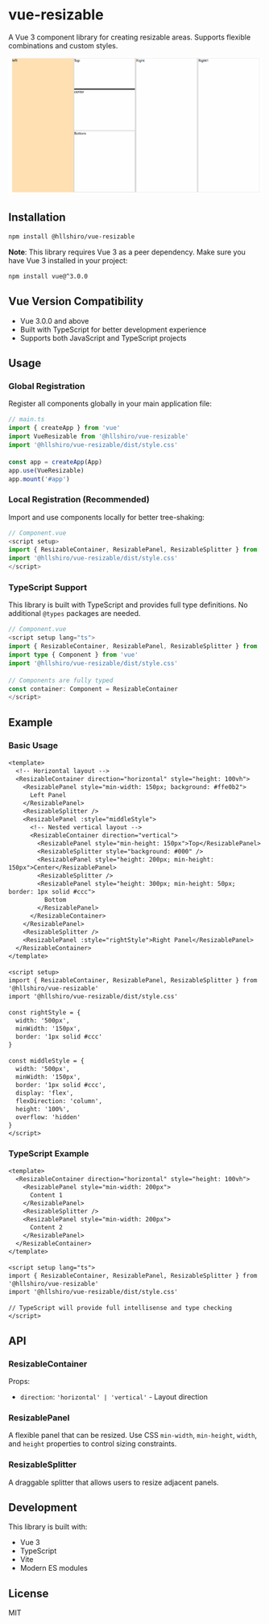 # vue-resizable

A Vue 3 component library for creating resizable areas. Supports flexible combinations and custom styles.

![vue-resizable.gif](./assets/vue-resizable.gif)

## Installation

```bash
npm install @hllshiro/vue-resizable
```

**Note**: This library requires Vue 3 as a peer dependency. Make sure you have Vue 3 installed in your project:

```bash
npm install vue@^3.0.0
```

## Vue Version Compatibility

- Vue 3.0.0 and above
- Built with TypeScript for better development experience
- Supports both JavaScript and TypeScript projects

## Usage

### Global Registration

Register all components globally in your main application file:

```javascript
// main.ts
import { createApp } from 'vue'
import VueResizable from '@hllshiro/vue-resizable'
import '@hllshiro/vue-resizable/dist/style.css'

const app = createApp(App)
app.use(VueResizable)
app.mount('#app')
```

### Local Registration (Recommended)

Import and use components locally for better tree-shaking:

```javascript
// Component.vue
<script setup>
import { ResizableContainer, ResizablePanel, ResizableSplitter } from '@hllshiro/vue-resizable'
import '@hllshiro/vue-resizable/dist/style.css'
</script>
```

### TypeScript Support

This library is built with TypeScript and provides full type definitions. No additional `@types` packages are needed.

```typescript
// Component.vue
<script setup lang="ts">
import { ResizableContainer, ResizablePanel, ResizableSplitter } from '@hllshiro/vue-resizable'
import type { Component } from 'vue'
import '@hllshiro/vue-resizable/dist/style.css'

// Components are fully typed
const container: Component = ResizableContainer
</script>
```
## Example

### Basic Usage

```vue
<template>
  <!-- Horizontal layout -->
  <ResizableContainer direction="horizontal" style="height: 100vh">
    <ResizablePanel style="min-width: 150px; background: #ffe0b2">
      Left Panel
    </ResizablePanel>
    <ResizableSplitter />
    <ResizablePanel :style="middleStyle">
      <!-- Nested vertical layout -->
      <ResizableContainer direction="vertical">
        <ResizablePanel style="min-height: 150px">Top</ResizablePanel>
        <ResizableSplitter style="background: #000" />
        <ResizablePanel style="height: 200px; min-height: 150px">Center</ResizablePanel>
        <ResizableSplitter />
        <ResizablePanel style="height: 300px; min-height: 50px; border: 1px solid #ccc">
          Bottom
        </ResizablePanel>
      </ResizableContainer>
    </ResizablePanel>
    <ResizableSplitter />
    <ResizablePanel :style="rightStyle">Right Panel</ResizablePanel>
  </ResizableContainer>
</template>

<script setup>
import { ResizableContainer, ResizablePanel, ResizableSplitter } from '@hllshiro/vue-resizable'
import '@hllshiro/vue-resizable/dist/style.css'

const rightStyle = {
  width: '500px',
  minWidth: '150px',
  border: '1px solid #ccc'
}

const middleStyle = {
  width: '500px',
  minWidth: '150px',
  border: '1px solid #ccc',
  display: 'flex',
  flexDirection: 'column',
  height: '100%',
  overflow: 'hidden'
}
</script>
```

### TypeScript Example

```vue
<template>
  <ResizableContainer direction="horizontal" style="height: 100vh">
    <ResizablePanel style="min-width: 200px">
      Content 1
    </ResizablePanel>
    <ResizableSplitter />
    <ResizablePanel style="min-width: 200px">
      Content 2
    </ResizablePanel>
  </ResizableContainer>
</template>

<script setup lang="ts">
import { ResizableContainer, ResizablePanel, ResizableSplitter } from '@hllshiro/vue-resizable'
import '@hllshiro/vue-resizable/dist/style.css'

// TypeScript will provide full intellisense and type checking
</script>
```

## API

### ResizableContainer

Props:
- `direction`: `'horizontal' | 'vertical'` - Layout direction

### ResizablePanel

A flexible panel that can be resized. Use CSS `min-width`, `min-height`, `width`, and `height` properties to control sizing constraints.

### ResizableSplitter

A draggable splitter that allows users to resize adjacent panels.

## Development

This library is built with:
- Vue 3
- TypeScript
- Vite
- Modern ES modules

## License

MIT